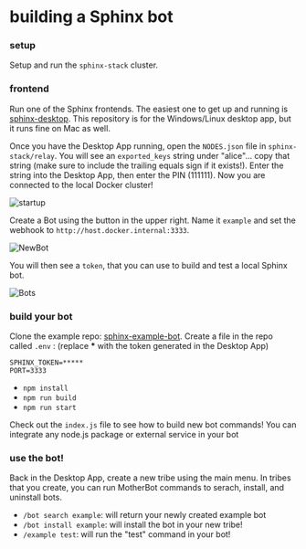 # building a Sphinx bot

### setup

Setup and run the `sphinx-stack` cluster.

### frontend

Run one of the Sphinx frontends. The easiest one to get up and running is [sphinx-desktop](https://github.com/stakwork/sphinx-win-linux-desktop). This repository is for the Windows/Linux desktop app, but it runs fine on Mac as well.

Once you have the Desktop App running, open the `NODES.json` file in `sphinx-stack/relay`. You will see an `exported_keys` string under "alice"... copy that string (make sure to include the trailing equals sign if it exists!). Enter the string into the Desktop App, then enter the PIN (111111). Now you are connected to the local Docker cluster!

![startup](https://github.com/stakwork/sphinx-stack/raw/master/docs/img/startup.png)

Create a Bot using the button in the upper right. Name it `example` and set the webhook to `http://host.docker.internal:3333`.

![NewBot](https://github.com/stakwork/sphinx-stack/raw/master/docs/img/newbot.png)

You will then see a `token`, that you can use to build and test a local Sphinx bot.

![Bots](https://github.com/stakwork/sphinx-stack/raw/master/docs/img/bots.png)

### build your bot

Clone the example repo: [sphinx-example-bot](https://github.com/stakwork/sphinx-example-bot). Create a file in the repo called `.env` : (replace **\*** with the token generated in the Desktop App)

```
SPHINX_TOKEN=*****
PORT=3333
```

- `npm install`
- `npm run build`
- `npm run start`

Check out the `index.js` file to see how to build new bot commands! You can integrate any node.js package or external service in your bot

### use the bot!

Back in the Desktop App, create a new tribe using the main menu. In tribes that you create, you can run MotherBot commands to serach, install, and uninstall bots.

- `/bot search example`: will return your newly created example bot
- `/bot install example`: will install the bot in your new tribe!
- `/example test`: will run the "test" command in your bot!
